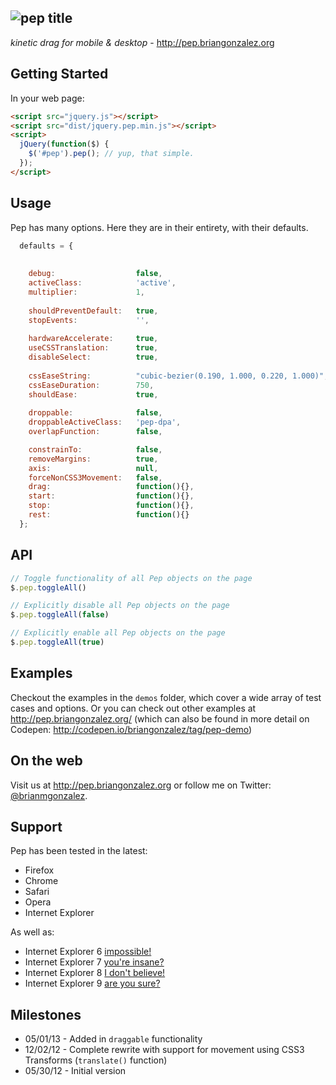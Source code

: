 ![pep title](https://raw.github.com/briangonzalez/jquery.pep.js/master/title.png)
-----
*kinetic drag for mobile & desktop*  - http://pep.briangonzalez.org

## Getting Started
In your web page:

```html
<script src="jquery.js"></script>
<script src="dist/jquery.pep.min.js"></script>
<script>
  jQuery(function($) {
    $('#pep').pep(); // yup, that simple.
  });
</script>
```

## Usage
Pep has many options. Here they are in their entirety, with their defaults.
```javascript
  defaults = {
                                                                          // OPTIONS W/ DEFAULTS
                                                                          // --------------------------------------------------------------------------------
    debug:                  false,                                        // debug via a small div in the lower-righthand corner of the document 
    activeClass:            'active',                                     // class to add to the DOM el while dragging
    multiplier:             1,                                            // +/- this number to modify to 1:1 ratio of finger/mouse movement to el movement 
  
    shouldPreventDefault:   true,                                         // in some cases, we don't want to prevent the default on our Pep object, your call
    stopEvents:             '',                                           // space delimited set of events which programmatically cause the object to stop
    
    hardwareAccelerate:     true,                                         // apply the CSS3 silver bullet method to accelerate the pep object: http://indiegamr.com/ios6-html-hardware-acceleration-changes-and-how-to-fix-them/
    useCSSTranslation:      true,                                         // use CSS transform translations as opposed to top/left
    disableSelect:          true,                                         // apply `user-select: none` (CSS) to the object
  
    cssEaseString:          "cubic-bezier(0.190, 1.000, 0.220, 1.000)",   // get more css ease params from [ http://matthewlein.com/ceaser/ ]
    cssEaseDuration:        750,                                          // how long should it take (in ms) for the object to get from stop to rest?
    shouldEase:             true,                                         // disable/enable easing
  
    droppable:              false,                                        // CSS selector that this element can be dropped on, false to disable
    droppableActiveClass:   'pep-dpa',                                    // class to add to active droppable parents, default to pep-dpa (droppable parent active)
    overlapFunction:        false,                                        // override pep's default overlap function; takes two args: a & b and returns true if they overlap

    constrainTo:            false,                                        // constrain object to 'window' || 'parent'; works best w/ useCSSTranslation set to false
    removeMargins:          true,                                         // remove margins for better object placement
    axis:                   null,                                         // constrain object to either 'x' or 'y' axis
    forceNonCSS3Movement:   false,                                        // DO NOT USE: this is subject to come/go. Use at your own risk
    drag:                   function(){},                                 // called continuously while the object is dragging 
    start:                  function(){},                                 // called when dragging starts
    stop:                   function(){},                                 // called when dragging stops
    rest:                   function(){}                                  // called after dragging stops, and object has come to rest
  }; 
```

## API
```javascript
// Toggle functionality of all Pep objects on the page
$.pep.toggleAll()

// Explicitly disable all Pep objects on the page
$.pep.toggleAll(false)

// Explicitly enable all Pep objects on the page
$.pep.toggleAll(true)

````


## Examples
Checkout the examples in the `demos` folder, which cover a wide array of test cases and options. Or you can check out other examples at http://pep.briangonzalez.org/ (which can also be found in more detail on Codepen: http://codepen.io/briangonzalez/tag/pep-demo)

## On the web
Visit us at http://pep.briangonzalez.org or follow me on Twitter: [@brianmgonzalez](https://twitter.com/brianmgonzalez).

## Support
Pep has been tested in the latest:

  - Firefox
  - Chrome 
  - Safari
  - Opera
  - Internet Explorer

As well as:

  - Internet Explorer 6 [impossible!](http://www.youtube.com/watch?v=acc92L-Lhes&feature=youtu.be)
  - Internet Explorer 7 [you're insane?](http://www.youtube.com/watch?v=8Qxo4q4ofVU&feature=youtu.be)
  - Internet Explorer 8 [I don't believe!](http://www.youtube.com/watch?v=WWKq3ovMbOQ&feature=youtu.be)
  - Internet Explorer 9 [are you sure?](http://www.youtube.com/watch?v=xYxQdkyzDnI&feature=youtu.be)

## Milestones
  - 05/01/13  -   Added in `draggable` functionality
  - 12/02/12  -   Complete rewrite with support for movement using CSS3 Transforms (`translate()` function)
  - 05/30/12  -   Initial version
